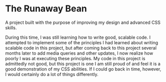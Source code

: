 # The Runaway Bean

A project built with the purpose of improving my design and advanced CSS skills.

During this time, I was still learning how to write good, scalable code. I attempted to implement some of the principles I had learned about writing scalable code in this project, but after coming back to this project several months later to add media queries and other updates, I now realize how poorly I was at executing these principles. My code in this project is admittedly not good, but this project is one I am still proud of and feel it is a good demonstration of my CSS abilities. If I could go back in time, however, I would certainly do a lot of things differently.  
